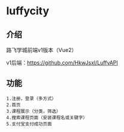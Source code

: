 # luffycity

## 介绍

路飞学城前端v1版本（Vue2）

v1后端：https://github.com/HkwJsxl/LuffyAPI

## 功能

~~~
1.注册，登录（多方式）
2.首页
3.课程展示（分类，筛选）
4.搜索课程页面（安装课程名或关键字）
5.支付宝支付成功页面
~~~


